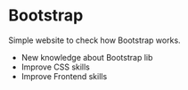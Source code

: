 # Bootstrap

Simple website to check how Bootstrap works.
- New knowledge about Bootstrap lib
- Improve CSS skills
- Improve Frontend skills

